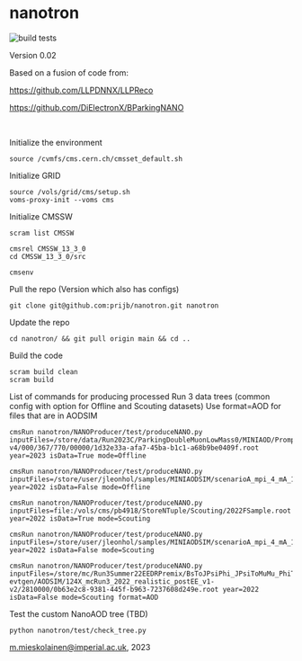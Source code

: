 # nanotron

![build tests](https://travis-ci.org/mieskolainen/nanotron.svg?branch=master)

Version 0.02

Based on a fusion of code from:

https://github.com/LLPDNNX/LLPReco

https://github.com/DiElectronX/BParkingNANO

</br>

Initialize the environment
```
source /cvmfs/cms.cern.ch/cmsset_default.sh
```

Initialize GRID
```
source /vols/grid/cms/setup.sh
voms-proxy-init --voms cms
```

Initialize CMSSW
```
scram list CMSSW

cmsrel CMSSW_13_3_0
cd CMSSW_13_3_0/src

cmsenv
```

Pull the repo (Version which also has configs)
```
git clone git@github.com:prijb/nanotron.git nanotron 
```

Update the repo
```
cd nanotron/ && git pull origin main && cd ..
```

Build the code
```
scram build clean
scram build
```

List of commands for producing processed Run 3 data trees (common config with option for Offline and Scouting datasets)
Use format=AOD for files that are in AODSIM
```
cmsRun nanotron/NANOProducer/test/produceNANO.py inputFiles=/store/data/Run2023C/ParkingDoubleMuonLowMass0/MINIAOD/PromptReco-v4/000/367/770/00000/1d32e33a-afa7-45ba-b1c1-a68b9be0409f.root year=2023 isData=True mode=Offline

cmsRun nanotron/NANOProducer/test/produceNANO.py inputFiles=/store/user/jleonhol/samples/MINIAODSIM/scenarioA_mpi_4_mA_1p33_ctau_10_2022/MINIAODSIM/231122_112812/0000/miniAOD_1.root year=2022 isData=False mode=Offline

cmsRun nanotron/NANOProducer/test/produceNANO.py inputFiles=file:/vols/cms/pb4918/StoreNTuple/Scouting/2022FSample.root year=2022 isData=True mode=Scouting

cmsRun nanotron/NANOProducer/test/produceNANO.py inputFiles=/store/user/jleonhol/samples/MINIAODSIM/scenarioA_mpi_4_mA_1p33_ctau_10_2022/MINIAODSIM/231122_112812/0000/miniAOD_1.root year=2022 isData=False mode=Scouting

cmsRun nanotron/NANOProducer/test/produceNANO.py inputFiles=/store/mc/Run3Summer22EEDRPremix/BsToJPsiPhi_JPsiToMuMu_PhiToKK_SoftQCDnonD_TuneCP5_13p6TeV_pythia8-evtgen/AODSIM/124X_mcRun3_2022_realistic_postEE_v1-v2/2810000/0b63e2c8-9381-445f-b963-7237608d249e.root year=2022 isData=False mode=Scouting format=AOD
```

Test the custom NanoAOD tree (TBD)
```
python nanotron/test/check_tree.py
```


m.mieskolainen@imperial.ac.uk, 2023
